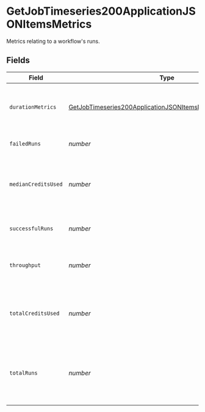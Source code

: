# GetJobTimeseries200ApplicationJSONItemsMetrics

Metrics relating to a workflow's runs.


## Fields

| Field                                                                                                                                                     | Type                                                                                                                                                      | Required                                                                                                                                                  | Description                                                                                                                                               |
| --------------------------------------------------------------------------------------------------------------------------------------------------------- | --------------------------------------------------------------------------------------------------------------------------------------------------------- | --------------------------------------------------------------------------------------------------------------------------------------------------------- | --------------------------------------------------------------------------------------------------------------------------------------------------------- |
| `durationMetrics`                                                                                                                                         | [GetJobTimeseries200ApplicationJSONItemsMetricsDurationMetrics](../../models/operations/getjobtimeseries200applicationjsonitemsmetricsdurationmetrics.md) | :heavy_check_mark:                                                                                                                                        | Metrics relating to the duration of runs for a workflow.                                                                                                  |
| `failedRuns`                                                                                                                                              | *number*                                                                                                                                                  | :heavy_check_mark:                                                                                                                                        | The number of failed runs.                                                                                                                                |
| `medianCreditsUsed`                                                                                                                                       | *number*                                                                                                                                                  | :heavy_check_mark:                                                                                                                                        | The median credits consumed over the current timeseries interval.                                                                                         |
| `successfulRuns`                                                                                                                                          | *number*                                                                                                                                                  | :heavy_check_mark:                                                                                                                                        | The number of successful runs.                                                                                                                            |
| `throughput`                                                                                                                                              | *number*                                                                                                                                                  | :heavy_check_mark:                                                                                                                                        | The average number of runs per day.                                                                                                                       |
| `totalCreditsUsed`                                                                                                                                        | *number*                                                                                                                                                  | :heavy_check_mark:                                                                                                                                        | The total credits consumed over the current timeseries interval.                                                                                          |
| `totalRuns`                                                                                                                                               | *number*                                                                                                                                                  | :heavy_check_mark:                                                                                                                                        | The total number of runs, including runs that are still on-hold or running.                                                                               |